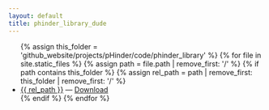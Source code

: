 ```yaml
---
layout: default
title: phinder_library_dude
---
```


<ul>
{% assign this_folder = 'github_website/projects/pHinder/code/phinder_library' %}
{% for file in site.static_files %}
  {% assign path = file.path | remove_first: '/' %}
  {% if path contains this_folder %}
    {% assign rel_path = path | remove_first: this_folder | remove_first: '/' %}
    <li>
      <a href="https://github.com/dangerisom/IsomLabPrivate/blob/master/{{ path }}">{{ rel_path }}</a>
      — <a href="{{ path | relative_url }}" download>Download</a>
    </li>
  {% endif %}
{% endfor %}
</ul>
